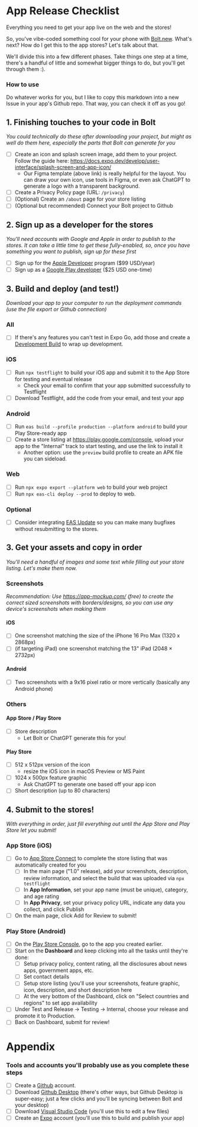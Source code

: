 # App Release Checklist
Everything you need to get your app live on the web and the stores!

So, you've vibe-coded something cool for your phone with [Bolt.new](https://bolt.new). What's next? How do I get this to the app stores? Let's talk about that.

We'll divide this into a few different phases. Take things one step at a time, there's a handful of little and somewhat bigger things to do, but you'll get through them :).

### How to use
Do whatever works for you, but I like to copy this markdown into a new Issue in your app's Github repo. That way, you can check it off as you go!

## 1. Finishing touches to your code in Bolt
_You could technically do these after downloading your project, but might as well do them here, especially the parts that Bolt can generate for you_
- [ ] Create an icon and splash screen image, add them to your project. Follow the guide here: https://docs.expo.dev/develop/user-interface/splash-screen-and-app-icon/
  - Our Figma template (above link) is really helpful for the layout. You can draw your own icon, use tools in Figma, or even ask ChatGPT to generate a logo with a transparent background.
- [ ] Create a Privacy Policy page (URL: `/privacy`)
- [ ] (Optional) Create an `/about` page for your store listing
- [ ] (Optional but recommended) Connect your Bolt project to Github

## 2. Sign up as a developer for the stores
_You'll need accounts with Google and Apple in order to publish to the stores. It can take a little time to get these fully-enabled, so, once you have something you want to publish, sign up for these first_
- [ ] Sign up for the [Apple Developer](https://developer.apple.com/) program ($99 USD/year)
- [ ] Sign up as a [Google Play developer](https://play.google.com/console/u/0/signup) ($25 USD one-time)

## 3. Build and deploy (and test!)
_Download your app to your computer to run the deployment commands (use the file export or Github connection)_

### All
- [ ] If there's any features you can't test in Expo Go, add those and create a [Development Build](https://docs.expo.dev/develop/development-builds/introduction/) to wrap up development.

### iOS
- [ ] Run `npx testflight` to build your iOS app and submit it to the App Store for testing and eventual release
  - Check your email to confirm that your app submitted successfully to Testflight
- [ ] Download Testflight, add the code from your email, and test your app

### Android
- [ ] Run `eas build --profile production --platform android` to build your Play Store-ready app
- [ ] Create a store listing at https://play.google.com/console, upload your app to the "Internal" track to start testing, and use the link to install it
  - Another option: use the `preview` build profile to create an APK file you can sideload.

### Web
- [ ] Run `npx expo export --platform web` to build your web project
- [ ] Run `npx eas-cli deploy --prod` to deploy to web.

### Optional
- [ ] Consider integrating [EAS Update](https://docs.expo.dev/eas-update/introduction/) so you can make many bugfixes without resubmitting to the stores.

## 3. Get your assets and copy in order
_You'll need a handful of images and some text while filling out your store listing. Let's make them now._

### Screenshots
_Recommendation: Use https://app-mockup.com/ (free) to create the correct sized screenshots with borders/designs, so you can use any device's screenshots when making them_

#### iOS
- [ ] One screenshot matching the size of the iPhone 16 Pro Max (1320 x 2868px)
- [ ] (if targeting iPad) one screenshot matching the 13" iPad (2048 × 2732px)

#### Android
- [ ] Two screenshots with a 9x16 pixel ratio or more vertically (basically any Android phone)

### Others

#### App Store / Play Store
- [ ] Store description
  - Let Bolt or ChatGPT generate this for you!

#### Play Store
- [ ] 512 x 512px version of the icon
  - resize the iOS icon in macOS Preview or MS Paint
- [ ] 1024 x 500px feature graphic
  - Ask ChatGPT to generate one based off your app icon
- [ ] Short description (up to 80 characters)

## 4. Submit to the stores!
_With everything in order, just fill everything out until the App Store and Play Store let you submit!_

### App Store (iOS)
- [ ] Go to [App Store Connect](https://appstoreconnect.apple.com/) to complete the store listing that was automatically created for you
  - [ ] In the main page ("1.0" release), add your screenshots, description, review information, and select the build that was uploaded via `npx testflight`
  - [ ] In **App Information**, set your app name (must be unique), category, and age rating
  - [ ] In **App Privacy**, set your privacy policy URL, indicate any data you collect, and click Publish
- [ ] On the main page, click Add for Review to submit!

### Play Store (Android)
- [ ] On the [Play Store Console](https://play.google.com/console), go to the app you created earlier.
- [ ] Start on the **Dashboard** and keep clicking into all the tasks until they're done:
  - [ ] Setup privacy policy, content rating, all the disclosures about news apps, government apps, etc.
  - [ ] Set contact details
  - [ ] Setup store listing (you'll use your screenshots, feature graphic, icon, description, and short description here
  - [ ] At the very bottom of the Dashboard, click on "Select countries and regions" to set app availability
- [ ] Under Test and Release -> Testing -> Internal, choose your release and promote it to Production.
- [ ] Back on Dashboard, submit for review!

# Appendix

### Tools and accounts you'll probably use as you complete these steps

- [ ] Create a [Github](https://github.com) account.
- [ ] Download [Github Desktop](https://github.com/apps/desktop) (there's other ways, but Github Desktop is super-easy; just a few clicks and you'll be syncing between Bolt and your desktop)
- [ ] Download [Visual Studio Code](https://code.visualstudio.com/) (you'll use this to edit a few files)
- [ ] Create an [Expo](https://expo.dev) account (you'll use this to build and publish your app)
